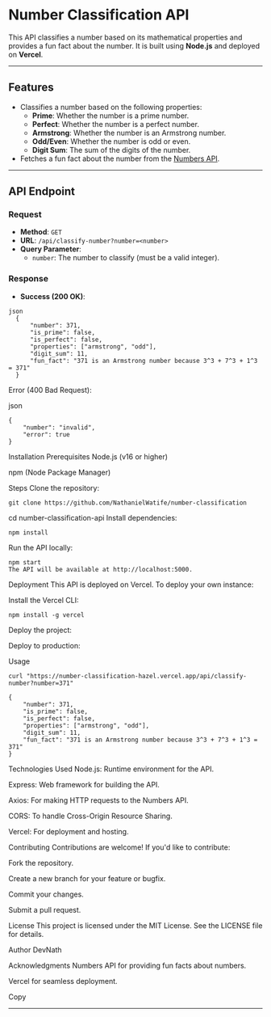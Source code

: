 # Number Classification API

This API classifies a number based on its mathematical properties and provides a fun fact about the number. It is built using **Node.js** and deployed on **Vercel**.

---

## **Features**

- Classifies a number based on the following properties:
  - **Prime**: Whether the number is a prime number.
  - **Perfect**: Whether the number is a perfect number.
  - **Armstrong**: Whether the number is an Armstrong number.
  - **Odd/Even**: Whether the number is odd or even.
  - **Digit Sum**: The sum of the digits of the number.
- Fetches a fun fact about the number from the [Numbers API](http://numbersapi.com).

---

## **API Endpoint**

### **Request**
- **Method**: `GET`
- **URL**: `/api/classify-number?number=<number>`
- **Query Parameter**:
  - `number`: The number to classify (must be a valid integer).

### **Response**
- **Success (200 OK)**:
```
json
  {
      "number": 371,
      "is_prime": false,
      "is_perfect": false,
      "properties": ["armstrong", "odd"],
      "digit_sum": 11,
      "fun_fact": "371 is an Armstrong number because 3^3 + 7^3 + 1^3 = 371"
  }
```
Error (400 Bad Request):

json
```
{
    "number": "invalid",
    "error": true
}
```
Installation
Prerequisites
Node.js (v16 or higher)

npm (Node Package Manager)

Steps
Clone the repository:

```
git clone https://github.com/NathanielWatife/number-classification
```
cd number-classification-api
Install dependencies:
```
npm install
```

Run the API locally:
```
npm start
The API will be available at http://localhost:5000.
```

Deployment
This API is deployed on Vercel. To deploy your own instance:

Install the Vercel CLI:

```
npm install -g vercel
```
Deploy the project:

Deploy to production:

Usage
```
curl "https://number-classification-hazel.vercel.app/api/classify-number?number=371"
```

```
{
    "number": 371,
    "is_prime": false,
    "is_perfect": false,
    "properties": ["armstrong", "odd"],
    "digit_sum": 11,
    "fun_fact": "371 is an Armstrong number because 3^3 + 7^3 + 1^3 = 371"
}
```
Technologies Used
Node.js: Runtime environment for the API.

Express: Web framework for building the API.

Axios: For making HTTP requests to the Numbers API.

CORS: To handle Cross-Origin Resource Sharing.

Vercel: For deployment and hosting.

Contributing
Contributions are welcome! If you'd like to contribute:

Fork the repository.

Create a new branch for your feature or bugfix.

Commit your changes.

Submit a pull request.

License
This project is licensed under the MIT License. See the LICENSE file for details.

Author
DevNath

Acknowledgments
Numbers API for providing fun facts about numbers.

Vercel for seamless deployment.

Copy

---
